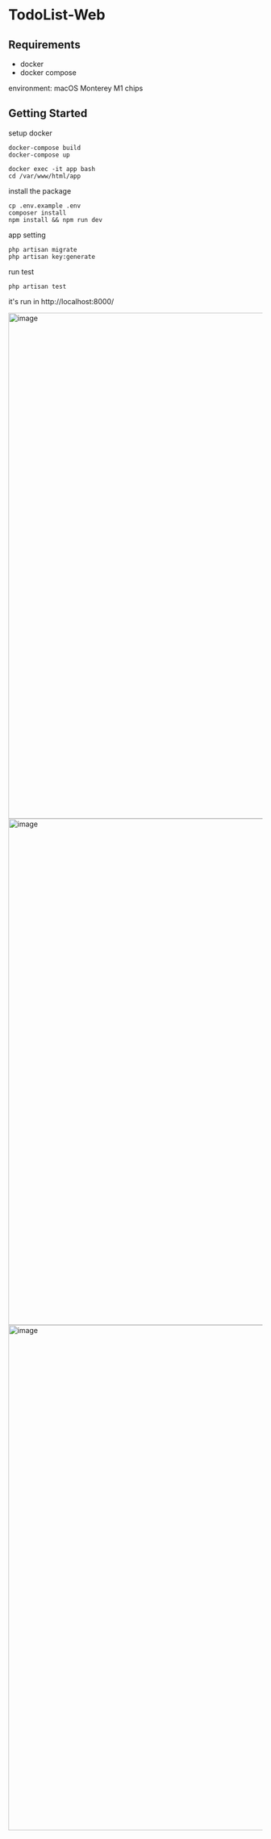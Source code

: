 # TodoList-Web

## Requirements
- docker
- docker compose

environment: macOS Monterey M1 chips

## Getting Started

setup docker
```
docker-compose build
docker-compose up
```

```
docker exec -it app bash
cd /var/www/html/app
```

install the package
```
cp .env.example .env
composer install
npm install && npm run dev
```

app setting
```
php artisan migrate
php artisan key:generate
```

run test
```
php artisan test
```

it's run in http://localhost:8000/

<img width="1003" alt="image" src="https://user-images.githubusercontent.com/65715513/190925885-6cea8472-324b-4bea-bbbb-9e25badbd7f7.png">
<img width="1004" alt="image" src="https://user-images.githubusercontent.com/65715513/190925904-3d7dfe31-98c6-4a45-9c6f-eb70ebbe65b3.png">
<img width="1002" alt="image" src="https://user-images.githubusercontent.com/65715513/190925921-bfa8cb2a-ca03-450d-aad6-124234f62360.png">
